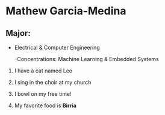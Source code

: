 # Mathew Garcia-Medina

## Major:
- Electrical & Computer Engineering

	-Concentrations: Machine Learning & Embedded Systems

1. I have a cat named Leo

2. I sing in the choir at my church

3. I bowl on my free time!

4. My favorite food is **Birria**
